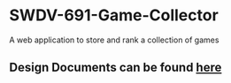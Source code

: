 # SWDV-691-Game-Collector
A web application to store and rank a collection of games

## Design Documents can be found [here](./design)
